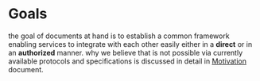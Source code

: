 # Goals

the goal of documents at hand is to establish a common framework enabling services to integrate with each other easily
either in a **direct** or in an **authorized** manner. why we believe that is not possible via currently available protocols
and specifications is discussed in detail in [Motivation](MOTIVATION.md) document.

